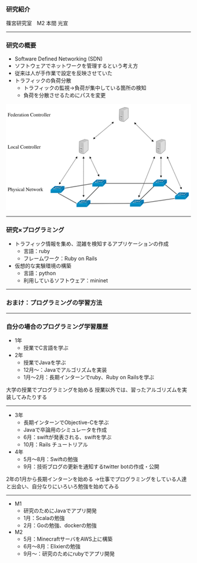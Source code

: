 ### 研究紹介

篠宮研究室　M2 本間 光宣

---

### 研究の概要

-  Software Defined Networking (SDN)
  - ソフトウェアでネットワークを管理するという考え方
  - 従来は人が手作業で設定を反映させていた
- トラフィックの負荷分散
  - トラフィックの監視→負荷が集中している箇所の検知
  - 負荷を分散させるためにパスを変更

![architecture](img/architecture.png)

---
### 研究×プログラミング

- トラフィック情報を集め、混雑を検知するアプリケーションの作成
  - 言語：ruby
  - フレームワーク：Ruby on Rails
- 仮想的な実験環境の構築
  - 言語：python
  - 利用しているソフトウェア：mininet
  
---

### おまけ：プログラミングの学習方法

---

### 自分の場合のプログラミング学習履歴

- 1年
  - 授業でC言語を学ぶ
- 2年
  - 授業でJavaを学ぶ
  - 12月〜：Javaでアルゴリズムを実装
  - 1月〜2月：長期インターンでruby、Ruby on Railsを学ぶ

大学の授業でプログラミングを始める
授業以外では、習ったアルゴリズムを実装してみたりする

---

- 3年
  - 長期インターンでObjective-Cを学ぶ
  - Javaで卒論用のシミュレータを作成
  - 6月：swiftが発表される、swiftを学ぶ
  - 10月：Rails チュートリアル
- 4年
  - 5月〜8月：Swiftの勉強
  - 9月：技術ブログの更新を通知するtwitter botの作成・公開

2年の1月から長期インターンを始める
→仕事でプログラミングをしている人達と出会い、自分なりにいろいろ勉強を始めてみる

---
  
- M1
  - 研究のためにJavaでアプリ開発
  - 1月：Scalaの勉強
  - 2月：Goの勉強、dockerの勉強
- M2
  - 5月：MinecraftサーバをAWS上に構築
  - 6月〜8月：Elixierの勉強
  - 9月〜：研究のためにrubyでアプリ開発
